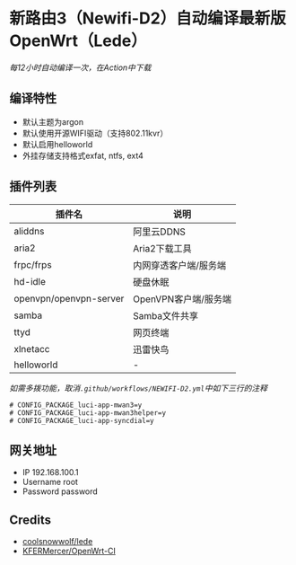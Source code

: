 # 新路由3（Newifi-D2）自动编译最新版OpenWrt（Lede）

*每12小时自动编译一次，在Action中下载*

## 编译特性
- 默认主题为argon
- 默认使用开源WIFI驱动（支持802.11kvr）
- 默认启用helloworld
- 外挂存储支持格式exfat, ntfs, ext4

## 插件列表

| 插件名                  | 说明               |
| ---------------------- | ----------------- | 
| aliddns                | 阿里云DDNS         |  
| aria2                  | Aria2下载工具       |
| frpc/frps              | 内网穿透客户端/服务端 |
| hd-idle                | 硬盘休眠            |
| openvpn/openvpn-server | OpenVPN客户端/服务端 |
| samba                  | Samba文件共享       |
| ttyd                   | 网页终端            |
| xlnetacc               | 迅雷快鸟            |
| helloworld             | -                  |


*如需多拨功能，取消`.github/workflows/NEWIFI-D2.yml`中如下三行的注释*
```
# CONFIG_PACKAGE_luci-app-mwan3=y
# CONFIG_PACKAGE_luci-app-mwan3helper=y
# CONFIG_PACKAGE_luci-app-syncdial=y
```
## 网关地址
- IP 192.168.100.1
- Username root
- Password password

## Credits
- [coolsnowwolf/lede](https://github.com/coolsnowwolf/lede)
- [KFERMercer/OpenWrt-CI](https://github.com/KFERMercer/OpenWrt-CI)
